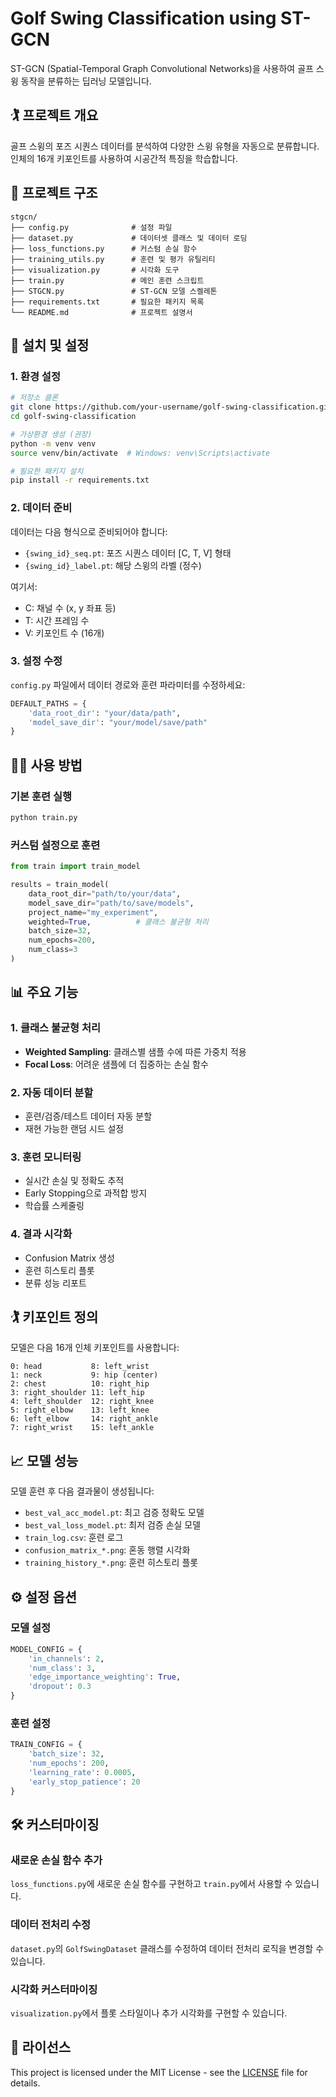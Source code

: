 # Golf Swing Classification using ST-GCN

ST-GCN (Spatial-Temporal Graph Convolutional Networks)을 사용하여 골프 스윙 동작을 분류하는 딥러닝 모델입니다.

## 🏌️ 프로젝트 개요

골프 스윙의 포즈 시퀀스 데이터를 분석하여 다양한 스윙 유형을 자동으로 분류합니다. 인체의 16개 키포인트를 사용하여 시공간적 특징을 학습합니다.

## 📁 프로젝트 구조

```
stgcn/
├── config.py              # 설정 파일
├── dataset.py             # 데이터셋 클래스 및 데이터 로딩
├── loss_functions.py      # 커스텀 손실 함수
├── training_utils.py      # 훈련 및 평가 유틸리티
├── visualization.py       # 시각화 도구
├── train.py               # 메인 훈련 스크립트
├── STGCN.py               # ST-GCN 모델 스켈레톤
├── requirements.txt       # 필요한 패키지 목록
└── README.md              # 프로젝트 설명서
```

## 🚀 설치 및 설정

### 1. 환경 설정

```bash
# 저장소 클론
git clone https://github.com/your-username/golf-swing-classification.git
cd golf-swing-classification

# 가상환경 생성 (권장)
python -m venv venv
source venv/bin/activate  # Windows: venv\Scripts\activate

# 필요한 패키지 설치
pip install -r requirements.txt
```

### 2. 데이터 준비

데이터는 다음 형식으로 준비되어야 합니다:
- `{swing_id}_seq.pt`: 포즈 시퀀스 데이터 [C, T, V] 형태
- `{swing_id}_label.pt`: 해당 스윙의 라벨 (정수)

여기서:
- C: 채널 수 (x, y 좌표 등)
- T: 시간 프레임 수
- V: 키포인트 수 (16개)

### 3. 설정 수정

`config.py` 파일에서 데이터 경로와 훈련 파라미터를 수정하세요:

```python
DEFAULT_PATHS = {
    'data_root_dir': "your/data/path",
    'model_save_dir': "your/model/save/path"
}
```

## 🏃‍♂️ 사용 방법

### 기본 훈련 실행

```bash
python train.py
```

### 커스텀 설정으로 훈련

```python
from train import train_model

results = train_model(
    data_root_dir="path/to/your/data",
    model_save_dir="path/to/save/models",
    project_name="my_experiment",
    weighted=True,          # 클래스 불균형 처리
    batch_size=32,
    num_epochs=200,
    num_class=3
)
```

## 📊 주요 기능

### 1. 클래스 불균형 처리
- **Weighted Sampling**: 클래스별 샘플 수에 따른 가중치 적용
- **Focal Loss**: 어려운 샘플에 더 집중하는 손실 함수

### 2. 자동 데이터 분할
- 훈련/검증/테스트 데이터 자동 분할
- 재현 가능한 랜덤 시드 설정

### 3. 훈련 모니터링
- 실시간 손실 및 정확도 추적
- Early Stopping으로 과적합 방지
- 학습률 스케줄링

### 4. 결과 시각화
- Confusion Matrix 생성
- 훈련 히스토리 플롯
- 분류 성능 리포트

## 🏌️ 키포인트 정의

모델은 다음 16개 인체 키포인트를 사용합니다:

```
0: head           8: left_wrist
1: neck           9: hip (center)
2: chest          10: right_hip
3: right_shoulder 11: left_hip
4: left_shoulder  12: right_knee
5: right_elbow    13: left_knee
6: left_elbow     14: right_ankle
7: right_wrist    15: left_ankle
```

## 📈 모델 성능

모델 훈련 후 다음 결과물이 생성됩니다:
- `best_val_acc_model.pt`: 최고 검증 정확도 모델
- `best_val_loss_model.pt`: 최저 검증 손실 모델
- `train_log.csv`: 훈련 로그
- `confusion_matrix_*.png`: 혼동 행렬 시각화
- `training_history_*.png`: 훈련 히스토리 플롯

## ⚙️ 설정 옵션

### 모델 설정
```python
MODEL_CONFIG = {
    'in_channels': 2,
    'num_class': 3,
    'edge_importance_weighting': True,
    'dropout': 0.3
}
```

### 훈련 설정
```python
TRAIN_CONFIG = {
    'batch_size': 32,
    'num_epochs': 200,
    'learning_rate': 0.0005,
    'early_stop_patience': 20
}
```

## 🛠️ 커스터마이징

### 새로운 손실 함수 추가
`loss_functions.py`에 새로운 손실 함수를 구현하고 `train.py`에서 사용할 수 있습니다.

### 데이터 전처리 수정
`dataset.py`의 `GolfSwingDataset` 클래스를 수정하여 데이터 전처리 로직을 변경할 수 있습니다.

### 시각화 커스터마이징
`visualization.py`에서 플롯 스타일이나 추가 시각화를 구현할 수 있습니다.


## 📄 라이선스

This project is licensed under the MIT License - see the [LICENSE](LICENSE) file for details.
